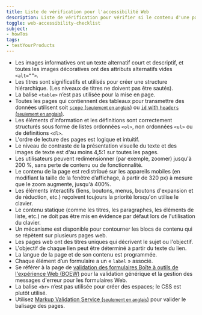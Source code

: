 ```yaml
---
title: Liste de vérification pour l'accessibilité Web
description: Liste de vérification pour vérifier si le contenu d'une page web est accessible ou non
toggle: web-accessibility-checklist
subject:
- howTos
tags:
- testYourProducts
---
```


<ul class="list-unstyled mrgn-tp-lg">
	<li class="mrgn-bttm-md"><span class="far fa-square mrgn-rght-md" aria-hidden="true"></span>Les images informatives ont un texte alternatif court et descriptif, et toutes les images d&eacute;coratives ont des attributs alternatifs vides <code>&lt;alt=&ldquo;&rdquo;&gt;</code>.</li>
	<li class="mrgn-bttm-md"><span class="far fa-square mrgn-rght-md" aria-hidden="true"></span>Les titres sont significatifs et utilis&eacute;s pour cr&eacute;er une structure hi&eacute;rarchique. (Les niveaux de titres ne doivent pas &ecirc;tre saut&eacute;s).</li>
	<li class="mrgn-bttm-md"><span class="far fa-square mrgn-rght-md" aria-hidden="true"></span>La balise <code>&lt;table&gt;</code> n&rsquo;est pas utilis&eacute;e pour la mise en page.</li>
	<li class="mrgn-bttm-md"><span class="far fa-square mrgn-rght-md" aria-hidden="true"></span>Toutes les pages qui contiennent des tableaux pour transmettre des donn&eacute;es utilisent soit <a href="https://webaim.org/techniques/tables/data#scope"><code>scope</code> (<small>seulement en anglais</small>)</a> ou <a hreflang="en" href="https://webaim.org/techniques/tables/data#id"><span lang="en"><code>id</code> with <code>headers</code></span> (<small>seulement en anglais</small>)</a>.</li>
	<li class="mrgn-bttm-md"><span class="far fa-square mrgn-rght-md" aria-hidden="true"></span>Les &eacute;l&eacute;ments d'information et les d&eacute;finitions sont correctement structur&eacute;s sous forme de listes ordonn&eacute;es <code>&lt;ol&gt;</code>, non ordonn&eacute;es <code>&lt;ul&gt;</code> ou de d&eacute;finitions <code>&lt;dl&gt;</code>.</li>
	<li class="mrgn-bttm-md"><span class="far fa-square mrgn-rght-md" aria-hidden="true"></span>L'ordre de lecture des pages est logique et intuitif.</li>
	<li class="mrgn-bttm-md"><span class="far fa-square mrgn-rght-md" aria-hidden="true"></span>Le niveau de contraste de la pr&eacute;sentation visuelle du texte et des images de texte est d'au moins 4,5:1 sur toutes les pages.</li>
	<li class="mrgn-bttm-md"><span class="far fa-square mrgn-rght-md" aria-hidden="true"></span>Les utilisateurs peuvent redimensionner (par exemple, zoomer) jusqu'&agrave; 200 %, sans perte de contenu ou de fonctionnalit&eacute;.</li>
	<li class="mrgn-bttm-md"><span class="far fa-square mrgn-rght-md" aria-hidden="true"></span>Le contenu de la page est redistribu&eacute; sur les appareils mobiles (en modifiant la taille de la fen&ecirc;tre d&rsquo;affichage, &agrave; partir de 320 px) &agrave; mesure que le zoom augmente, jusqu'&agrave; 400%.</li>
	<li class="mrgn-bttm-md"><span class="far fa-square mrgn-rght-md" aria-hidden="true"></span>Les &eacute;l&eacute;ments interactifs (liens, boutons, menus, boutons d'expansion et de r&eacute;duction, etc.) re&ccedil;oivent toujours la priorit&eacute; lorsqu'on utilise le clavier.</li>
	<li class="mrgn-bttm-md"><span class="far fa-square mrgn-rght-md" aria-hidden="true"></span>Le contenu statique (comme les titres, les paragraphes, les &eacute;l&eacute;ments de liste, etc.) ne doit pas &ecirc;tre mis en &eacute;vidence par d&eacute;faut lors de l'utilisation du clavier.</li>
	<li class="mrgn-bttm-md"><span class="far fa-square mrgn-rght-md" aria-hidden="true"></span>Un m&eacute;canisme est disponible pour contourner les blocs de contenu qui se r&eacute;p&egrave;tent sur plusieurs pages web.</li>
	<li class="mrgn-bttm-md"><span class="far fa-square mrgn-rght-md" aria-hidden="true"></span>Les pages web ont des titres uniques qui d&eacute;crivent le sujet ou l'objectif.</li>
	<li class="mrgn-bttm-md"><span class="far fa-square mrgn-rght-md" aria-hidden="true"></span>L'objectif de chaque lien peut &ecirc;tre d&eacute;termin&eacute; &agrave; partir du texte du lien.</li>
	<li class="mrgn-bttm-md"><span class="far fa-square mrgn-rght-md" aria-hidden="true"></span>La langue de la page et de son contenu est programm&eacute;e.</li>
	<li class="mrgn-bttm-md"><span class="far fa-square mrgn-rght-md" aria-hidden="true"></span>Chaque &eacute;l&eacute;ment d&rsquo;un formulaire a un &laquo; <code lang="en">label</code> &raquo; associ&eacute;.</li>
	<li class="mrgn-bttm-md"><span class="far fa-square mrgn-rght-md" aria-hidden="true"></span>Se r&eacute;f&eacute;rer &agrave; la page de <a href="https://wet-boew.github.io/wet-boew/demos/formvalid/formvalid-fr.html">validation des formulaires Boîte à outils de l'expérience Web (<abbr>BOEW</abbr>)</a> pour la validation g&eacute;n&eacute;rique et la gestion des messages d'erreur pour les formulaires Web.</li>
	<li class="mrgn-bttm-md"><span class="far fa-square mrgn-rght-md" aria-hidden="true"></span>La balise <code>&lt;br&gt;</code> n&rsquo;est pas utilis&eacute;e pour cr&eacute;er des espaces; le CSS est plut&ocirc;t utilis&eacute;.</li>
	<li class="mrgn-bttm-md"><span class="far fa-square mrgn-rght-md" aria-hidden="true"></span>Utilisez <a hreflang="en" href="https://validator.w3.org/"><span lang="en">Markup Validation Service</span> (<small>seulement en anglais</small>)</a> pour valider le balisage des pages.</li>
</ul>
